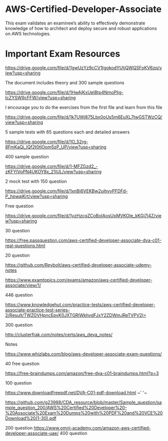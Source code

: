 # AWS-Certified-Developer-Associate
This exam validates an examinee’s ability to effectively demonstrate knowledge of how to architect and deploy secure and robust applications on AWS technologies.
# Important Exam Resources
https://drive.google.com/file/d/1gwUzYz9cCV1tgokodYUtjQWQSFoKV6zq/view?usp=sharing

The document includes theory and 300 sample questions

https://drive.google.com/file/d/1HwAjKxUel8tp4NmoPlig-IcZYSW9cFFW/view?usp=sharing

I encourage you to do the exercises from the first file and learn from this file

https://drive.google.com/file/d/1k7UWj875Lbx0oUs5m6EuXL7twGSTWzCQ/view?usp=sharing

5 sample tests with 65 questions each and detailed answers

https://drive.google.com/file/d/1O_52rg-8FmKaQi_lQf2t0tlOom5zP_UP/view?usp=sharing

400 sample question

https://drive.google.com/file/d/1-MFZGzd2_-zKFYIVoPN4UKOY8x_21iUL/view?usp=sharing

2 mock test with 150 question

https://drive.google.com/file/d/1xnBj6VEKBw2ujhvyPFDFd-P_hpwajKrt/view?usp=sharing

Free question

https://drive.google.com/file/d/1yzHzcgZCoBoIAosUpMVKOle_kKGj7l4Z/view?usp=sharing

30 question

https://free.passquestion.com/aws-certified-developer-associate-dva-c01-real-questions.html

20 question

https://github.com/Reybolt/aws-certified-developer-associate-udemy-notes

https://www.examtopics.com/exams/amazon/aws-certified-developer-associate/view/1/

446 question

https://www.knowledgehut.com/practice-tests/aws-certified-developer-associate-practice-test-series-2/Result/TWZGVHpncEpvK0JXTGRlWkhvdFJxY2ZDWmJReTVPV2I=

300 question

http://clusterfrak.com/notes/certs/aws_deva_notes/

Notes

https://www.whizlabs.com/blog/aws-developer-associate-exam-questions/

40 free question

https://free-braindumps.com/amazon/free-dva-c01-braindumps.html?p=3

100 question

https://www.downloadfreepdf.net/DVA-C01-pdf-download.html
~' '~

https://github.com/g23988/CDA_resource/blob/master/Sample_question/sample_question_200/AWS%20Certified%20Developer%20-%20Associate%20Exam%20Dumps%20with%20PDF%20and%20VCE%20Download%20(1-30).pdf

200 question
https://www.omni-academy.com/amazon-aws-certified-developer-associate-uae/
400 question
